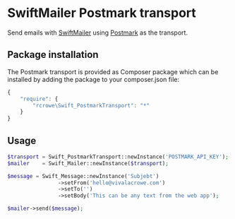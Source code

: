 # SwiftMailer Postmark transport

Send emails with [SwiftMailer](http://) using [Postmark](http://postmarkapp.com) as the transport.

## Package installation

The Postmark transport is provided as Composer package which can be installed by adding the package to your composer.json file:

```javascript
{
    "require": {
        "rcrowe\Swift_PostmarkTransport": "*"
    }
}
```

## Usage

```php
$transport = Swift_PostmarkTransport::newInstance('POSTMARK_API_KEY');
$mailer    = Swift_Mailer::newInstance($transport);

$message = Swift_Message::newInstance('Subjebt')
                ->setFrom('hello@vivalacrowe.com')
                ->setTo('')
                ->setBody('This can be any text from the web app');

$mailer->send($message);
```